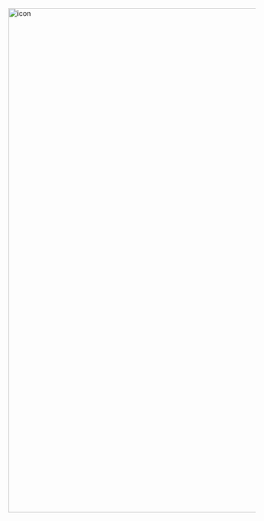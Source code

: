 <img width="1024" height="1024" alt="icon" src="https://github.com/user-attachments/assets/6af840b6-611f-464f-9ad2-a4df190f9c1c" />

